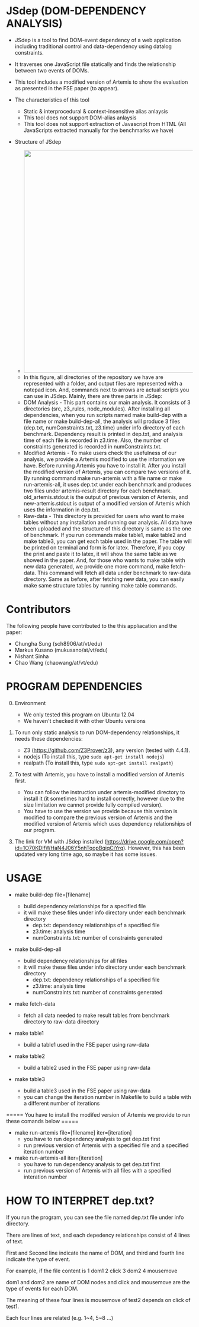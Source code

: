 JSdep (DOM-DEPENDENCY ANALYSIS)
=========================
* JSdep is a tool to find DOM-event dependency of a web application including traditional control and data-dependency using datalog constraints.

* It traverses one JavaScript file statically and finds the relationship between two events of DOMs.

* This tool includes a modified version of Artemis to show the evaluation as presented in the FSE paper (to appear).

* The characteristics of this tool
    - Static & interprocedural & context-insensitive alias anlaysis
    - This tool does not support DOM-alias anlaysis
    - This tool does not support extraction of Javascript from HTML (All JavaScripts extracted manually for the benchmarks we have)

* Structure of JSdep
    - <img src="https://cloud.githubusercontent.com/assets/8551376/16468537/5d6c5dd4-3e1a-11e6-8e29-0e60dc3480cf.png" width="600">
    - In this figure, all directories of the repository we have are represented with a folder, and output files are represented with a notepad icon. And, commands next to arrows are actual scripts you can use in JSdep. Mainly, there are three parts in JSdep:
    - DOM Analysis - This part contains our main analysis. It consists of 3 directories (src, z3_rules, node_modules). After installing all dependencies, when you run scripts named make build-dep with a file name or make build-dep-all, the analysis will produce 3 files (dep.txt, numConstraints.txt, z3.time) under info directory of each benchmark. Dependency result is printed in dep.txt, and analysis time of each file is recorded in z3.time. Also, the number of constraints generated is recorded in numConstraints.txt.
    - Modified Artemis - To make users check the usefulness of our analysis, we provide a Artemis modified to use the information we have. Before running Artemis you have to install it. After you install the modified version of Artemis, you can compare two versions of it. By running command make run-artemis with a file name or make run-artemis-all, it uses dep.txt under each benchmark and produces two files under artemis-result directory for each benchmark. old_artemis.stdout is the output of previous version of Artemis, and new-artemis.stdout is output of a modified version of Artemis which uses the information in dep.txt.
    - Raw-data - This directory is provided for users who want to make tables without any installation and running our analysis. All data have been uploaded and the structure of this directory is same as the one of benchmark. If you run commands make table1, make table2 and make table3, you can get each table used in the paper. The table will be printed on terminal and form is for latex. Therefore, if you copy the print and paste it to latex, it will show the same table as we showed in the paper. And, for those who wants to make table with new data generated, we provide one more command, make fetch-data. This command will fetch all data under benchmark to raw-data directory. Same as before, after fetching new data, you can easily make same structure tables by running make table commands.

Contributors
=========================
The following people have contributed to the this appliacation and the paper:

* Chungha Sung (sch8906/at/vt/edu)
* Markus Kusano (mukusano/at/vt/edu)
* Nishant Sinha
* Chao Wang (chaowang/at/vt/edu)


PROGRAM DEPENDENCIES 
=========================
0. Environment

    * We only tested this program on Ubuntu 12.04
    * We haven't checked it with other Ubuntu versions

1. To run only static analysis to run DOM-dependency relationships,
    it needs these dependencies:

    * Z3 (https://github.com/Z3Prover/z3), any version (tested with 4.4.1).
    * nodejs (To install this, type ``sudo apt-get install nodejs``)
    * realpath (To install this, type ``sudo apt-get install realpath``)

2. To test with Artemis, you have to install a modified version of Artemis first.

    * You can follow the instruction under artemis-modified directory to install it (it sometimes hard to install correctly, however due to the size limitation we cannot provide fully compiled version).
    * You have to use the version we provide because this version is modified to compare the previous version of Artemis and the modified version of Artemis which uses dependency relationships of our program.
    
3. The link for VM with JSdep installed (https://drive.google.com/open?id=1O70KDlfWHaN4J06Y5nhTqopBqiqCiYrq). However, this has been updated very long time ago, so maybe it has some issues.

USAGE
=========================
* make build-dep file=[filename]
    - build dependency relationships for a specified file
    - it will make these files under info directory under each benchmark directory
        * dep.txt: dependency relationships of a specified file
        * z3.time: analysis time
        * numConstraints.txt: number of constraints generated

* make build-dep-all
    - build dependency relationships for all files
    - it will make these files under info directory under each benchmark directory
        * dep.txt: dependency relationships of a specified file
        * z3.time: analysis time
        * numConstraints.txt: number of constraints generated

* make fetch-data
    - fetch all data needed to make result tables from benchmark directory to raw-data directory

* make table1
    - build a table1 used in the FSE paper using raw-data

* make table2
    - build a table2 used in the FSE paper using raw-data

* make table3
    - build a table3 used in the FSE paper using raw-data
    - you can change the iteration number in Makefile to build a table with a different number of iterations

===== You have to install the modifed version of Artemis we provide to run these comands below =====
* make run-artemis file=[filename] iter=[iteration]
    - you have to run dependency analysis to get dep.txt first
    - run previous version of Artemis with a specified file and a specified iteration number
* make run-artemis-all iter=[iteration]	
    - you have to run dependency analysis to get dep.txt first
    - run previous version of Artemis with all files with a specified interation number



HOW TO INTERPRET dep.txt?
=========================

If you run the program, you can see the file named dep.txt file under info directory.

There are lines of text, and each depedency relationships consist of 4 lines of text.

First and Second line indicate the name of DOM, and third and fourth line indicate the type of event.

For example, if the file content is 
    1    dom1
    2    click
    3    dom2
    4    mousemove

dom1 and dom2 are name of DOM nodes and click and mousemove are the type of events for each DOM.

The meaning of these four lines is mousemove of test2 depends on click of test1.

Each four lines are related (e.g. 1~4, 5~8 ...)


